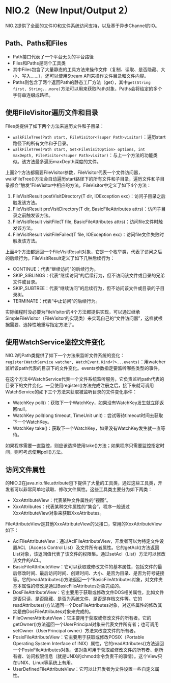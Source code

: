 # NIO.2（New Input/Output 2）
NIO.2提供了全面的文件IO和文件系统访问支持，以及基于异步Channel的IO。

## Path、Paths和Files
* Path接口代表了一个平台无关的平台路径
* Files和Paths是两个工具类
* 其中Files包含了大量静态的工具方法来操作文件（复制、读取、是否隐藏、大小、写入……），还可以使用Stream API来操作文件目录和文件内容。
* Paths则包含了两个返回Path的静态工厂方法（get），其中`get(String first, String...more)`方法可以用来获取Path对象，Paths会将给定的多个字符串连缀成路径。

## 使用FileVisitor遍历文件和目录
Files类提供了如下两个方法来遍历文件和子目录：
* `walkFileTree(Path start, FileVisitor<?super Path>visitor)`：遍历start路径下的所有文件和子目录。
* `walkFileTree(Path start, Set<FileVisitOption> options, int maxDepth, FileVisitor<?super Path>visitor)`：与上一个方法的功能类似。该方法最多遍历maxDepth深度的文件。

上面2个方法都需要FileVisitor参数，FileVisitor代表一个文件访问器，walkFileTree()方法会自动遍历start路径下的所有文件和子目录，遍历文件和子目录都会“触发”FileVisitor中相应的方法。FileVisitor中定义了如下4个方法：
1. FileVisitResult postVisitDirectory(T dir, IOException exc)：访问子目录之后触发该方法。
2. FileVisitResult preVisitDirectory(T dir, BasicFileAttributes attrs)：访问子目录之前触发该方法。
3. FileVisitResult visitFile(T file, BasicFileAttributes attrs)：访问file文件时触发该方法。
4. FileVisitResult visitFileFailed(T file, IOException exc)：访问file文件失败时触发该方法。

上面4个方法都返回一个FileVisitResult对象，它是一个枚举类，代表了访问之后的后续行为。FileVisitResult定义了如下几种后续行为：
* CONTINUE：代表“继续访问”的后续行为。
* SKIP_SIBLINGS：代表“继续访问”的后续行为，但不访问该文件或目录的兄弟文件或目录。
* SKIP_SUBTREE：代表“继续访问”的后续行为，但不访问该文件或目录的子目录树。
* TERMINATE：代表“中止访问”的后续行为。

实际编程时没必要为FileVisitor的4个方法都提供实现，可以通过继承SimpleFileVisitor（FileVisitor的实现类）来实现自己的“文件访问器”，这样就根据需要、选择性地重写指定方法了。

## 使用WatchService监控文件变化
NIO.2的Path类提供了如下一个方法来监听文件系统的变化：  
`register(WatchService watcher, WatchEvent.Kind<?>...events)`：用watcher监听该path代表的目录下的文件变化。events参数指定要监听哪些类型的事件。

在这个方法中WatchService代表一个文件系统监听服务，它负责监听path代表的目录下的文件变化。一旦使用register()方法完成注册之后，接下来就可调用WatchService的如下三个方法来获取被监听目录的文件变化事件：
* WatchKey poll()：获取下一个WatchKey，如果没有WatchKey发生就立即返回null。
* WatchKey poll(long timeout, TimeUnit unit)：尝试等待timeout时间去获取下一个WatchKey。
* WatchKey take()：获取下一个WatchKey，如果没有WatchKey发生就一直等待。

如果程序需要一直监控，则应该选择使用take()方法；如果程序只需要监控指定时间，则可考虑使用poll()方法。

## 访问文件属性
的NIO.2在java.nio.file.attribute包下提供了大量的工具类，通过这些工具类，开发者可以非常简单地读取、修改文件属性。这些工具类主要分为如下两类：
* XxxAttributeView：代表某种文件属性的“视图”。
* XxxAttributes：代表某种文件属性的“集合”，程序一般通过XxxAttributeView对象来获取XxxAttributes。

FileAttributeView是其他XxxAttributeView的父接口，常用的XxxAttributeView如下：
* AclFileAttributeView：通过AclFileAttributeView，开发者可以为特定文件设置ACL（Access Control List）及文件所有者属性。它的getAcl()方法返回List<AclEntry>对象，该返回值代表了该文件的权限集。通过setAcl（List）方法可以修改该文件的ACL。
* BasicFileAttributeView：它可以获取或修改文件的基本属性，包括文件的最后修改时间、最后访问时间、创建时间、大小、是否为目录、是否为符号链接等。它的readAttributes()方法返回一个“BasicFileAttributes对象，对文件夹基本属性的修改是通过BasicFileAttributes对象完成的。
* DosFileAttributeView：它主要用于获取或修改文件DOS相关属性，比如文件是否只读、是否隐藏、是否为系统文件、是否是存档文件等。它的readAttributes()方法返回一个DosFileAttributes对象，对这些属性的修改其实是由DosFileAttributes对象来完成的。
* FileOwnerAttributeView：它主要用于获取或修改文件的所有者。它的getOwner()方法返回一个UserPrincipal对象来代表文件所有者；也可调用setOwner（UserPrincipal owner）方法来改变文件的所有者。
* PosixFileAttributeView：它主要用于获取或修改POSIX（Portable Operating System Interface of INIX）属性，它的readAttributes()方法返回一个PosixFileAttributes对象，该对象可用于获取或修改文件的所有者、组所有者、访问权限信息（就是UNIX的chmod命令负责干的事情）。这个View只在UNIX、Linux等系统上有用。
* UserDefinedFileAttributeView：它可以让开发者为文件设置一些自定义属性。